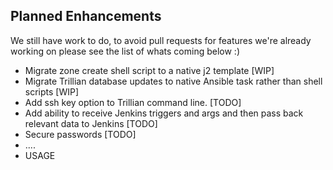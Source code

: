 ## Planned Enhancements

We still have work to do, to avoid pull requests for features we're already working on please see the list of whats coming below :)

* Migrate zone create shell script to a native j2 template [WIP]
* Migrate Trillian database updates to native Ansible task rather than shell scripts [WIP]
* Add ssh key option to Trillian command line. [TODO]
* Add ability to receive Jenkins triggers and args and then pass back relevant data to Jenkins [TODO]
* Secure passwords [TODO]
* ....
* USAGE
